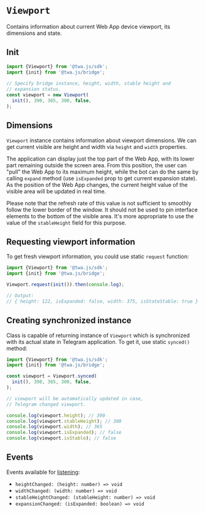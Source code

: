 # `Viewport`

Contains information about current Web App device viewport, its dimensions and
state.

## Init

```typescript  
import {Viewport} from '@twa.js/sdk';  
import {init} from '@twa.js/bridge';  
  
// Specify bridge instance, height, width, stable height and
// expansion status.
const viewport = new Viewport(
  init(), 390, 365, 300, false,
);  
```  

## Dimensions

`Viewport` instance contains information about viewport dimensions. We can
get current visible are height and width via `height` and `width` properties.

The application can display just the top part of the Web App, with its lower
part remaining outside the screen area. From this position, the user can "pull"
the Web App to its maximum height, while the bot can do the same by
calling `expand` method (use `isExpanded` prop to get current expansion state).
As the position of the Web App changes, the current height value of the visible
area will be updated in real time.

Please note that the refresh rate of this value is not sufficient to smoothly
follow the lower border of the window. It should not be used to pin interface
elements to the bottom of the visible area. It's more appropriate to use the
value of the `stableHeight` field for this purpose.

## Requesting viewport information

To get fresh viewport information, you could use static `request` function:

```typescript
import {Viewport} from '@twa.js/sdk';
import {init} from '@twa.js/bridge';

Viewport.request(init()).then(console.log);

// Output:
// { height: 122, isExpanded: false, width: 375, isStateStable: true }
```

## Creating synchronized instance

Class is capable of returning instance of `Viewport` which
is synchronized with its actual state in Telegram application. To
get it, use static `synced()` method:

```typescript
import {Viewport} from '@twa.js/sdk';
import {init} from '@twa.js/bridge';

const viewport = Viewport.synced(
  init(), 390, 365, 300, false,
);

// viewport will be automatically updated in case, 
// Telegram changed viewport.

console.log(viewport.height); // 390
console.log(viewport.stableHeight); // 300
console.log(viewport.width); // 365
console.log(viewport.isExpanded); // false
console.log(viewport.isStable); // false
```

## Events

Events available for [listening](../about#events):

- `heightChanged: (height: number) => void`
- `widthChanged: (width: number) => void`
- `stableHeightChanged: (stableHeight: number) => void`
- `expansionChanged: (isExpanded: boolean) => void`
